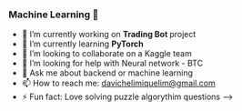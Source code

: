 ### Machine Learning 🤖

- 🔭 I’m currently working on <strong> Trading Bot </strong>  project
- 🌱 I’m currently learning <strong> PyTorch </strong> 
- 👯 I’m looking to collaborate on a Kaggle team
- 🤔 I’m looking for help with Neural network - BTC 
- 💬 Ask me about backend or machine learning
- 📫 How to reach me: davichelimiquelim@gmail.com
- ⚡ Fun fact: Love solving puzzle algorythim questions
-->
